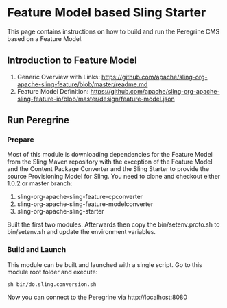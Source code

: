 # Feature Model based Sling Starter

This page contains instructions on how to build and run the Peregrine CMS
based on a Feature Model.

## Introduction to Feature Model

1. Generic Overview with Links: https://github.com/apache/sling-org-apache-sling-feature/blob/master/readme.md
1. Feature Model Definition: https://github.com/apache/sling-org-apache-sling-feature-io/blob/master/design/feature-model.json

## Run Peregrine

### Prepare

Most of this module is downloading dependencies for the Feature Model
from the Sling Maven repository with the exception of the Feature Model
and the Content Package Converter and the Sling Starter to provide the
source Provisioning Model for Sling.
You need to clone and checkout either 1.0.2 or master branch:
 
1. sling-org-apache-sling-feature-cpconverter
1. sling-org-apache-sling-feature-modelconverter
1. sling-org-apache-sling-starter

Built the first two modules. Afterwards then copy the bin/setenv.proto.sh
to bin/setenv.sh and update the environment variables.

### Build and Launch

This module can be built and launched with a single script. Go to this
module root folder and execute:
```
sh bin/do.sling.conversion.sh
```

Now you can connect to the Peregrine via http://localhost:8080
